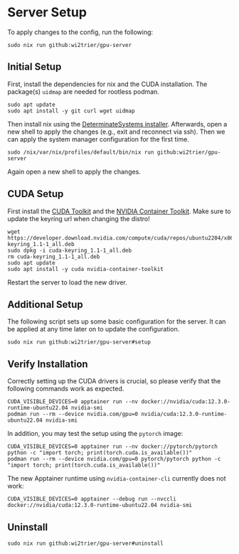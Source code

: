 # Server Setup

To apply changes to the config, run the following:

```shell
sudo nix run github:wi2trier/gpu-server
```

## Initial Setup

First, install the dependencies for nix and the CUDA installation.
The package(s) `uidmap` are needed for rootless podman.

```shell
sudo apt update
sudo apt install -y git curl wget uidmap
```

Then install nix using the [DeterminateSystems installer](https://github.com/DeterminateSystems/nix-installer).
Afterwards, open a new shell to apply the changes (e.g., exit and reconnect via ssh).
Then we can apply the system manager configuration for the first time.

```shell
sudo /nix/var/nix/profiles/default/bin/nix run github:wi2trier/gpu-server
```

Again open a new shell to apply the changes.

## CUDA Setup

First install the [CUDA Toolkit](https://developer.nvidia.com/cuda-downloads) and the [NVIDIA Container Toolkit](https://docs.nvidia.com/datacenter/cloud-native/container-toolkit/latest/install-guide.html).
Make sure to update the keyring url when changing the distro!

```shell
wget https://developer.download.nvidia.com/compute/cuda/repos/ubuntu2204/x86_64/cuda-keyring_1.1-1_all.deb
sudo dpkg -i cuda-keyring_1.1-1_all.deb
rm cuda-keyring_1.1-1_all.deb
sudo apt update
sudo apt install -y cuda nvidia-container-toolkit
```

Restart the server to load the new driver.

## Additional Setup

The following script sets up some basic configuration for the server.
It can be applied at any time later on to update the configuration.

```shell
sudo nix run github:wi2trier/gpu-server#setup
```

## Verify Installation

Correctly setting up the CUDA drivers is crucial, so please verify that the following commands work as expected.

```shell
CUDA_VISIBLE_DEVICES=0 apptainer run --nv docker://nvidia/cuda:12.3.0-runtime-ubuntu22.04 nvidia-smi
podman run --rm --device nvidia.com/gpu=0 nvidia/cuda:12.3.0-runtime-ubuntu22.04 nvidia-smi
```

In addition, you may test the setup using the `pytorch` image:

```shell
CUDA_VISIBLE_DEVICES=0 apptainer run --nv docker://pytorch/pytorch python -c "import torch; print(torch.cuda.is_available())"
podman run --rm --device nvidia.com/gpu=0 pytorch/pytorch python -c "import torch; print(torch.cuda.is_available())"
```

The new Apptainer runtime using `nvidia-container-cli` currently does not work:

```shell
CUDA_VISIBLE_DEVICES=0 apptainer --debug run --nvccli docker://nvidia/cuda:12.3.0-runtime-ubuntu22.04 nvidia-smi
```

## Uninstall

```shell
sudo nix run github:wi2trier/gpu-server#uninstall
```
